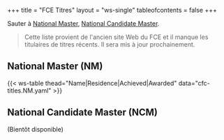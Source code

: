 +++
title = "FCE Titres"
layout = "ws-single"
tableofcontents = false
+++

Sauter à [National Master](#national-master-nm), [National Candidate Master](#national-candidate-master-ncm).

> Cette liste provient de l'ancien site Web du FCE et il manque les titulaires de titres récents.
> Il sera mis à jour prochainement.

## National Master (NM)
{{< ws-table thead="Name|Residence|Achieved|Awarded" data="cfc-titles.NM.yaml" >}}

## National Candidate Master (NCM)

(Bientôt disponible)
